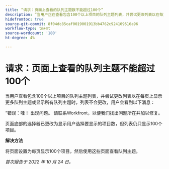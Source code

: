 ```yaml
---
title: “请求：页面上查看的队列主题数不能超过100个”
description: “当用户正在查看包含100个以上项目的队列主题列表，并尝试更改列表以在每页上显示更多队列主题或显示所有队列主题时，列表不会更改，用户会看到错误消息。”
hidefromtoc: true
source-git-commit: 8f04dc85caf0019001913bb4762c924109516a96
workflow-type: tm+mt
source-wordcount: '180'
ht-degree: 4%

---
```



# 请求：页面上查看的队列主题不能超过100个

当用户查看包含100个以上项目的队列主题列表，并尝试更改列表以在每页上显示更多队列主题或显示所有队列主题时，列表不会更改，用户会看到以下消息：

“错误：哇！ 出现问题。 请联系Workfront，以便我们找出问题所在并加以修复。

页面底部的选择器已更改为显示用户选择要显示的项目数，但列表仍只显示100个项目。

**解决方法**

将页面设置为每页显示100个项目，然后使用这些页面查看队列主题。

_首次报告于 2022 年 10 月 24 日。_

